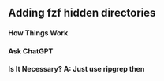 ## Adding fzf hidden directories
#### How Things Work
#### Ask ChatGPT
#### Is It Necessary? A: Just use ripgrep then

